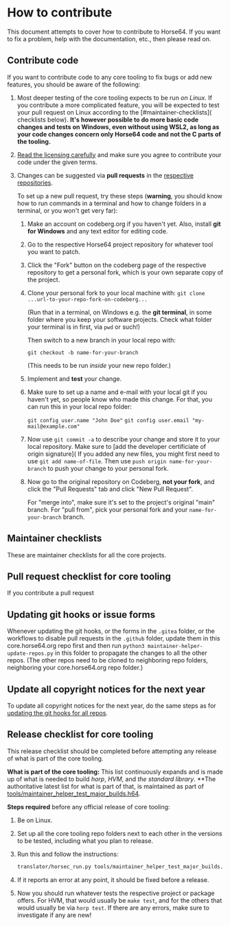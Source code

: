 
How to contribute
=================

This document attempts to cover how to contribute
to Horse64. If you want to fix a problem, help with
the documentation, etc., then please read on.


Contribute code
---------------

If you want to contribute code to any core tooling to
fix bugs or add new features, you should be aware of the
following:

1. Most deeper testing of the core tooling expects to be
   run *on Linux.* If you contribute a more complicated
   feature, you will be expected to test your pull request
   on Linux according to the [#maintainer-checklists](
   checklists below). **It's however possible to do
   more basic code changes and tests on Windows,
   even without using WSL2, as long as your code changes
   concern only Horse64 code and not the C parts of the
   tooling.**

2. [Read the licensing carefully](LICENSE.md) and make
   sure you agree to contribute your code under the given
   terms.

3. Changes can be suggested via **pull requests** in the
   [respective repositories](Resources.md).

   To set up a new pull request, try these steps (**warning**,
   you should know how to run commands in a terminal and
   how to change folders in a terminal, or you won't get
   very far):

   1. Make an account on codeberg.org if you haven't yet.
      Also, install **git for Windows** and any text
      editor for editing code.

   2. Go to the respective Horse64 project repository for
      whatever tool you want to patch.

   3. Click the "Fork" button on the codeberg page
      of the respective repository to get a personal
      fork, which is your own separate copy of the project.

   4. Clone your personal fork to your local machine with:
      `git clone ...url-to-your-repo-fork-on-codeberg...`

      (Run that in a terminal, on Windows
      e.g. the **git terminal**, in some folder where
      you keep your software projects. Check what folder
      your terminal is in first, via `pwd` or such!)

      Then switch to a new branch in your local repo with:

      `git checkout -b name-for-your-branch`

      (This needs to be run *inside* your new repo folder.)

   5. Implement and **test** your change.

   6. Make sure to set up a name and e-mail with your
      local git if you haven't yet, so people know who
      made this change. For that, you can run this in
      your local repo folder:

      `git config user.name "John Doe"`
      `git config user.email "my-mail@example.com"`

   7. Now use `git commit -a` to describe your change and
      store it to your local repository. Make sure to
      [add the developer certificiate of origin
      signature]( If you added any
      new files, you might first need to use
      `git add name-of-file`. Then use
      `push origin name-for-your-branch` to push your
      change to your personal fork.

   8. Now go to the original repository on Codeberg, **not
      your fork**, and click the "Pull Requests" tab and
      click "New Pull Request".

      For "merge into", make
      sure it's set to the project's original "main" branch.
      For "pull from", pick your personal fork and your
      `name-for-your-branch` branch.


Maintainer checklists
---------------------

These are maintainer checklists for all the core projects.

## Pull request checklist for core tooling

If you contribute a pull request

## Updating git hooks or issue forms

Whenever updating the git hooks, or the forms in the `.gitea` folder,
or the workflows to disable pull requests in the `.github` folder,
update them in this core.horse64.org repo first and then
run `python3 maintainer-helper-update-repos.py` in this folder
to propagate the changes to all the other repos. (The other
repos need to be cloned to neighboring repo folders,
neighboring your core.horse64.org repo folder.)

## Update all copyright notices for the next year

To update all copyright notices for the next year,
do the same steps as for [updating the git hooks for
all repos](#updating-git-hooks-or-issue-forms).

## Release checklist for core tooling

This release checklist should be completed before attempting
any release of what is part of the core tooling.

**What is part of the core tooling:** This list continuously
expands and is made up of what is needed to build *horp*,
*HVM*, and *the standard library*. **The authoritative latest
list for what is part of that, is maintained as part of
[tools/maintainer_helper_test_major_builds.h64](
maintainer_helper_test_major_builds.h64).

**Steps required** before any official release of core tooling:

1. Be on Linux.

2. Set up all the core tooling repo folders next to each other in
   the versions to be tested, including what you plan to release.

3. Run this and follow the instructions:

   ```bash
   translator/horsec_run.py tools/maintainer_helper_test_major_builds.h64
   ```

4. If it reports an error at any point, it should be fixed
   before a release.

5. Now you should run whatever tests the respective
   project or package offers. For HVM, that would usually be
   `make test`, and for the others that would usually be via
   `horp test`. If there are any errors, make sure to investigate
   if any are new!
